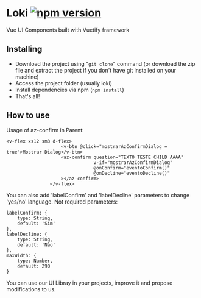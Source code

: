 # Loki [![npm version](https://badge.fury.io/js/%40azinformatica%2Floki.svg)](https://badge.fury.io/js/%40azinformatica%2Floki)
Vue UI Components built with Vuetify framework

## Installing
* Download the project using "`git clone`" command (or download the zip file and extract the project if you don't have git installed on your machine)
* Access the project folder (usually loki)
* Install dependencies via npm (`npm install`)
* That's all! 

## How to use

Usage of az-confirm in Parent:
````
<v-flex xs12 sm3 d-flex>
                    <v-btn @click="mostrarAzConfirmDialog = true">Mostrar Dialog</v-btn>
                    <az-confirm question="TEXTO TESTE CHILD AAAA"
                                v-if="mostrarAzConfirmDialog"
                                @onConfirm="eventoConfirm()"
                                @onDecline="eventoDecline()"
                    ></az-confirm>
                </v-flex>
````
You can also add 'labelConfirm' and 'labelDecline' parameters to change 'yes/no' language. 
Not required parameters:
````
labelConfirm: {
    type: String,
    default: 'Sim'
},
labelDecline: {
    type: String,
    default: 'Não'
},
maxWidth: {
    type: Number,
    default: 290
}
````            

You can use our UI Libray in your projects, improve it and propose modifications to us.

